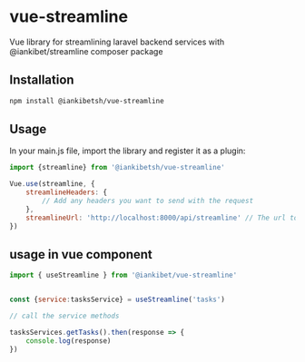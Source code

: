 # vue-streamline

Vue library for streamlining laravel backend services with @iankibet/streamline composer package

## Installation

```sh
npm install @iankibetsh/vue-streamline
```

## Usage

In your main.js file, import the library and register it as a plugin:

```js
import {streamline} from '@iankibetsh/vue-streamline'
```

```js
Vue.use(streamline, {
    streamlineHeaders: {
        // Add any headers you want to send with the request
    },
    streamlineUrl: 'http://localhost:8000/api/streamline' // The url to the streamline route
})
```


## usage in vue component

```js
import { useStreamline } from '@iankibet/vue-streamline'


const {service:tasksService} = useStreamline('tasks')

// call the service methods

tasksServices.getTasks().then(response => {
    console.log(response)
})
```